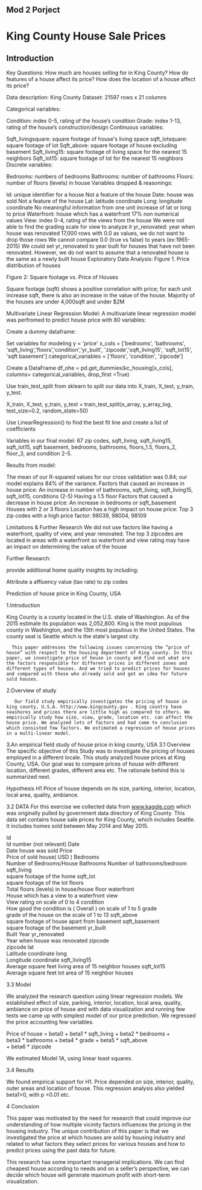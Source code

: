 
## Mod 2 Porject
# King County House Sale Prices


## Introduction


Key Questions:
How much are houses selling for in King County?
How do features of a house affect its price?
How does the location of a house affect its price?


Data description:
King County Dataset: 21597 rows x 21 columns

Categorical variables:

Condition: index 0-5, rating of the house’s condition
Grade: index 1-13, rating of the house’s construction/design
Continuous variables:

Sqft_livingsquare: square footage of house's living space
sqft_lotsquare: square footage of lot
Sqft_above: square footage of house excluding basement
Sqft_living15: square footage of living space for the nearest 15 neighbors
Sqft_lot15: square footage of lot for the nearest 15 neighbors
Discrete variables:

Bedrooms: numbers of bedrooms
Bathrooms: number of bathrooms
Floors: number of floors (levels) in house
Variables dropped & reasonings:

Id: unique identifier for a house
Not a feature of the house
Date: house was sold
Not a feature of the house
Lat: latitude coordinate
Long: longitude coordinate
No meaningful information from one unit increase of lat or long to price
Waterfront: house which has a waterfront
17% non numerical values
View: index 0-4, rating of the views from the house
We were not able to find the grading scale for view to analyze it
yr_renovated: year when house was renovated
17,000 rows with 0.0 as values, we do not want to drop those rows
We cannot compare 0.0 (true vs false) to years (ex:1965-2015)
We could set yr_renovated to year built for houses that have not been renovated. However, we do not want to assume that a renovated house is the same as a newly built house
Exploratory Data Analysis:
Figure 1. Price distribution of houses



Figure 2: Square footage vs. Price of Houses

Square footage (sqft) shows a positive correlation with price; for each unit increase sqft, there is also an increase in the value of the house. Majority of the houses are under 4,000sqft and under $2M


Multivariate Linear Regression Model:
A multivariate linear regression model was perfromed to predict house price with 80 variables:

Create a dummy dataframe:

 Set variables for modeling 
 y = 'price' 
 x_cols = ['bedrooms', 'bathrooms', 'sqft_living','floors','condition','yr_built', 'zipcode','sqft_living15', 'sqft_lot15', 'sqft basement']
 categorical_variables = ['floors', 'condition', 'zipcode']

 Create a DataFrame 
 df_ohe = pd.get_dummies(kc_housing[x_cols], columns= categorical_variables, drop_first =True)
 
 
 Use train_test_split from sklearn to split our data into X_train, X_test, y_train, y_test.

X_train, X_test, y_train, y_test = train_test_split(x_array, y_array_log, test_size=0.2, random_state=50)

Use LinearRegression() to find the best fit line and create a list of coefficients

Variables in our final model: 67 zip codes, sqft_living, sqft_living15, sqft_lot15, sqft basement, bedrooms, bathrooms, floors_1.5, floors_2, floor_3, and condition 2-5.

Results from model:

The mean of our R-squared values for our cross validation was 0.84; our model explains 84% of the variance.
Factors that caused an increase in house price:
An increase in number of bathrooms, sqft_living, sqft_living15, sqft_lot15, conditions (2-5)
Having a 1.5 floor
Factors that caused a decrease in house price:
An increase in bedrooms or sqft_basement
Houses with 2 or 3 floors
Location has a high impact on house price:
Top 3 zip codes with a high price factor: 98039, 98004, 98109


Limitations & Further Research
We did not use factors like having a waterfront, quality of view, and year renovated. The top 3 zipcodes are located in areas with a waterfront so waterfront and view rating may have an impact on determining the value of the house

Further Research:

provide additional home quality insights by including:

Attribute a affluency value (tax rate) to zip codes

Prediction of house price in King County, USA


1.Introduction

King County is a county located in the U.S. state of Washington. As of the 2015 estimate its population was 2,052,800. King is the most populous county in Washington, and the 13th most populous in the United States. The county seat is Seattle which is the state's largest city.

      This paper addresses the following issues concerning the “price of house” with respect to the housing department of King county. In this paper, we investigate price of house in county and find out what are the factors responsible for different prices in different zones and different types of houses. And we tried to predict prices for houses and compared with those who already sold and got an idea for future sold houses.


2.Overview of study

       Our field study empirically investigates the pricing of house in king county, U.S.A. http://www.kingcounty.gov . King country have seashores and prices there are little high as compared to others. We empirically study how size, view, grade, location etc. can affect the house price. We analyzed lots of factors and had come to conclusion which consisted few factors. We estimated a regression of house prices in a multi-linear model. 

3.An empirical field study of house price in king county, USA
3.1 Overview
The specific objective of this Study was to investigate the pricing of houses employed in a different locale. This study analyzed house prices at King County, USA. Our goal was to compare prices of house with different location, different grades, different area etc. The rationale behind this is summarized next.

Hypothesis H1
            Price of house depends on its size, parking, interior, location, local area, quality, ambiance.

3.2 DATA 
For this exercise we collected data from www.kaggle.com which was originally pulled by government data directory of King County.
This data set contains house sale prices for King County, which includes Seattle. It includes homes sold between May 2014 and May 2015.

Id                     
      Id number (not relevant)
Date                    
      Date house was sold
Price                  
      Price of sold house( USD )
Bedrooms         
      Number of Bedrooms/House
Bathrooms
      Number of bathrooms/bedroom
sqft_living           
       square footage of the home
sqft_lot                
       square footage of the lot
floors            
       Total floors (levels) in house/house floor
waterfront          
       House which has a view to a waterfront
view      
        View rating on scale of 0 to 4
condition              
        How good the condition is ( Overall ) on scale of 1 to 5
grade                  
        grade of the house on the scale of 1 to 13
sqft_above           
        square footage of house apart from basement
sqft_basement     
        square footage of the basement
yr_built                  
        Built Year
yr_renovated         
        Year when house was renovated
zipcode             
         zipcode
lat                          
         Latitude coordinate
long                        
         Longitude coordinate
sqft_living15         
         Average square feet living area of 15 neighbor houses 
sqft_lot15        
         Average square feet lot area of 15 neighbor houses 




3.3 Model

We analyzed the research question using linear regression models. We established effect of size, parking, interior, location, local area, quality, ambiance on price of house and with data visualization and running few tests we came up with simplest model of our price prediction. We regressed the price accounting few variables.

Price of house  =  beta0  +  beta1 * sqft_living  +  beta2 * bedrooms  +      
                 beta3 * bathrooms  +  beta4 * grade  +  beta5 * sqft_above   
                +  beta6 * zipcode

We estimated Model 1A, using linear least squares.


3.4 Results

We found empirical support for H1. Price depended on size, interior, quality, outer areas and location of house.
This regression analysis also yielded beta1>0, with p <0.01 etc.




4 Conclusion

This paper was motivated by the need for research that could improve our understanding of how multiple vicinity factors influences the pricing in the housing industry. The unique contribution of this paper is that we investigated the price at which houses are sold by housing industry and related to what factors they select prices for various houses and how to predict prices using the past data for future.

This research has some important managerial implications. We can find cheapest house according to needs and on a seller’s perspective, we can decide which house will generate maximum profit with short-term visualization.









